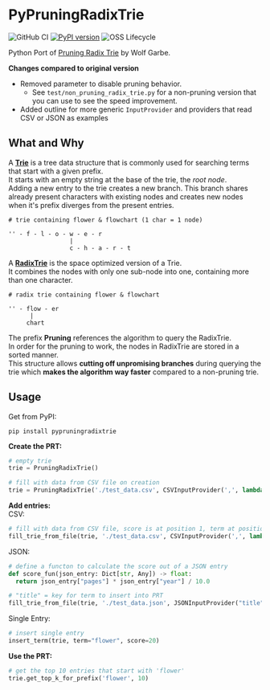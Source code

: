 # PyPruningRadixTrie
![GitHub CI](https://github.com/otto-de/PyPruningRadixTrie/actions/workflows/pipeline.yml/badge.svg)
[![PyPI version](https://badge.fury.io/py/pypruningradixtrie.svg)](https://badge.fury.io/py/pypruningradixtrie)
![OSS Lifecycle](https://img.shields.io/osslifecycle?file_url=https%3A%2F%2Fgithub.com%2Fotto-de%2FPyPruningRadixTrie%2Fblob%2Fmain%2FOSSMETADATA)


Python Port of [Pruning Radix Trie](https://github.com/wolfgarbe/PruningRadixTrie) by Wolf Garbe.

**Changes compared to original version**
* Removed parameter to disable pruning behavior.
  * See `test/non_pruning_radix_trie.py` for a non-pruning version that you can use to see the speed improvement.
* Added outline for more generic `InputProvider` and providers that read CSV or JSON as examples


## What and Why

A [**Trie**](https://en.wikipedia.org/wiki/Trie) is a tree data structure that is commonly used for searching terms
that start with a given prefix.  
It starts with an empty string at the base of the trie, the _root node_.        
Adding a new entry to the trie creates a new branch. This branch shares already present characters with existing nodes
and creates new nodes when it's prefix diverges from the present entries.
```text
# trie containing flower & flowchart (1 char = 1 node)

'' - f - l - o - w - e - r
                 |
                 c - h - a - r - t
```

A [**RadixTrie**](https://en.wikipedia.org/wiki/Radix_tree) is the space optimized version of a Trie.   
It combines the nodes with only one sub-node into one, containing more than one character.

```text
# radix trie containing flower & flowchart

'' - flow - er
      |
     chart
```

The prefix **Pruning** references the algorithm to query the RadixTrie.   
In order for the pruning to work, the nodes in RadixTrie are stored in a sorted manner.     
This structure allows **cutting off unpromising branches** during querying the trie which **makes the algorithm way faster**
compared to a non-pruning trie.


## Usage

Get from PyPI:
```shell
pip install pypruningradixtrie
```

**Create the PRT:**
```python
# empty trie
trie = PruningRadixTrie()

# fill with data from CSV file on creation
trie = PruningRadixTrie('./test_data.csv', CSVInputProvider(',', lambda x: float(x[1])))
```

**Add entries:**    
CSV:
```python
# fill with data from CSV file, score is at position 1, term at position 0
fill_trie_from_file(trie, './test_data.csv', CSVInputProvider(',', lambda x: float(x[1]), 0))
```

JSON:
```python
# define a functon to calculate the score out of a JSON entry
def score_fun(json_entry: Dict[str, Any]) -> float:
  return json_entry["pages"] * json_entry["year"] / 10.0

# "title" = key for term to insert into PRT
fill_trie_from_file(trie, './test_data.json', JSONInputProvider("title", score_fun))
```

Single Entry:
```python
# insert single entry
insert_term(trie, term="flower", score=20)
```

**Use the PRT:**
```python
# get the top 10 entries that start with 'flower'
trie.get_top_k_for_prefix('flower', 10)
```
